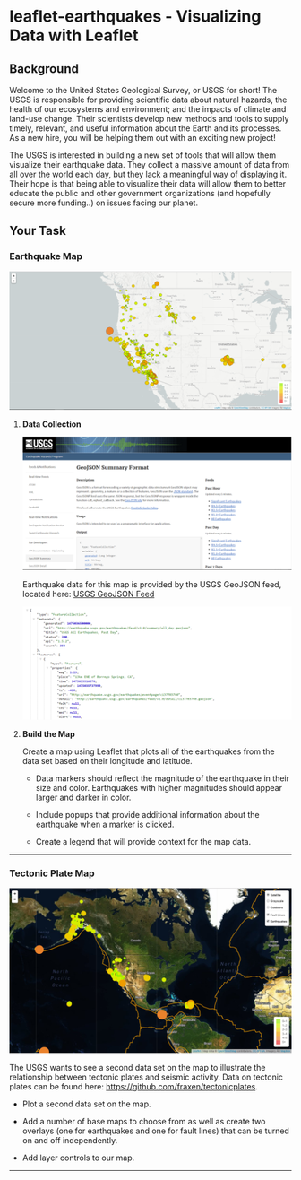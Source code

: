 # leaflet-earthquakes - Visualizing Data with Leaflet

## Background

Welcome to the United States Geological Survey, or USGS for short! The USGS is responsible for providing scientific data about natural hazards, the health of our ecosystems and environment; and the impacts of climate and land-use change. Their scientists develop new methods and tools to supply timely, relevant, and useful information about the Earth and its processes. As a new hire, you will be helping them out with an exciting new project!

The USGS is interested in building a new set of tools that will allow them visualize their earthquake data. They collect a massive amount of data from all over the world each day, but they lack a meaningful way of displaying it. Their hope is that being able to visualize their data will allow them to better educate the public and other government organizations (and hopefully secure more funding..) on issues facing our planet.

## Your Task

### Earthquake Map

![2-BasicMap](Images/2-BasicMap.png)

1. **Data Collection**

   ![3-Data](Images/3-Data.png)

   Earthquake data for this map is provided by the USGS GeoJSON feed, located here: [USGS GeoJSON Feed](http://earthquake.usgs.gov/earthquakes/feed/v1.0/geojson.php)

   ![4-JSON](Images/4-JSON.png)

2. **Build the Map**

   Create a map using Leaflet that plots all of the earthquakes from the data set based on their longitude and latitude.

   * Data markers should reflect the magnitude of the earthquake in their size and color. Earthquakes with higher magnitudes should appear larger and darker in color.

   * Include popups that provide additional information about the earthquake when a marker is clicked.

   * Create a legend that will provide context for the map data.

- - -

### Tectonic Plate Map

![5-Advanced](Images/5-Advanced.png)

The USGS wants to see a second data set on the map to illustrate the relationship between tectonic plates and seismic activity. Data on tectonic plates can be found here: <https://github.com/fraxen/tectonicplates>.

* Plot a second data set on the map.

* Add a number of base maps to choose from as well as create two overlays (one for earthquakes and one for fault lines) that can be turned on and off independently.

* Add layer controls to our map.

- - -



